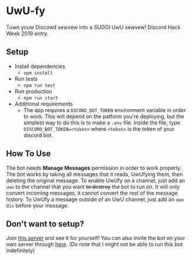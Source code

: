 # UwU-fy
Tuwn youw Discowd sewvew into a SUGOI UwU sewvew! Discord Hack Week 2019 entry.

## Setup
* Install dependencies
  * `npm install`
* Run tests
  * `npm run test`
* Run production
  * `npm run start`
* Additional requirements
  * The app requires a `DICORD_BOT_TOKEN` environment variable in order to work. This will depend on the patform you're deploying, but the simplest way to do this is to make a `.env` file. Inside the file, type `DISCORD_BOT_TOKEN=<token>` where `<token>` is the token of your discord bot.
 
## How To Use
The bot needs __Manage Messages__ permission in order to work properly. 
The bot works by taking all messages that it reads, UwUfying them, then deleting the original message.
To enable UwUfy on a channel, just add an `uwu` to the channel that you want ~~to destroy~~ the bot to run on. 
It will only convert incoming messages, it cannot convert the rest of the message history.
To UwUfy a message outside of an UwU channel, just add an `uwu dis` before your message.

## Don't want to setup? 
Join [this server](https://discord.gg/x8Mr7Zb) and see it for yourself!
You can also invite the bot on your own server through [here](https://discordapp.com/api/oauth2/authorize?client_id=594050328740102146&permissions=305152&scope=bot). (Do note that I might not be able to run this bot indefinitely)
